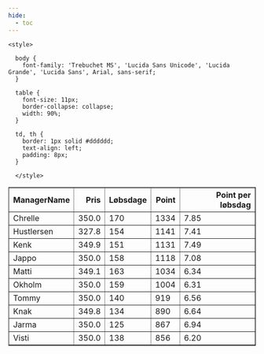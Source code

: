 ```yaml
---
hide:
  - toc
---
```


<!doctype html>
<html lang="en">
  <head>
    <meta charset="UTF-8" />
    <meta name="viewport" content="width=device-width, initial-scale=1.0" />
    <title> C Y K E L V E N N E R </title>

    <style>

      body {
        font-family: 'Trebuchet MS', 'Lucida Sans Unicode', 'Lucida Grande', 'Lucida Sans', Arial, sans-serif;
      }

      table {
        font-size: 11px;
        border-collapse: collapse;
        width: 90%;
      }
      
      td, th {
        border: 1px solid #dddddd;
        text-align: left;
        padding: 8px;
      }
      
      </style>
  </head>
  <body>
  <table border="1" class="dataframe" id="filterabletable">
  <thead>
    <tr style="text-align: right;">
      <th>ManagerName</th>
      <th>Pris</th>
      <th>Løbsdage</th>
      <th>Point</th>
      <th>Point per løbsdag</th>
    </tr>
  </thead>
  <tbody>
    <tr>
      <td>Chrelle</td>
      <td>350.0</td>
      <td>170</td>
      <td>1334</td>
      <td>7.85</td>
    </tr>
    <tr>
      <td>Hustlersen</td>
      <td>327.8</td>
      <td>154</td>
      <td>1141</td>
      <td>7.41</td>
    </tr>
    <tr>
      <td>Kenk</td>
      <td>349.9</td>
      <td>151</td>
      <td>1131</td>
      <td>7.49</td>
    </tr>
    <tr>
      <td>Jappo</td>
      <td>350.0</td>
      <td>158</td>
      <td>1118</td>
      <td>7.08</td>
    </tr>
    <tr>
      <td>Matti</td>
      <td>349.1</td>
      <td>163</td>
      <td>1034</td>
      <td>6.34</td>
    </tr>
    <tr>
      <td>Okholm</td>
      <td>350.0</td>
      <td>159</td>
      <td>1004</td>
      <td>6.31</td>
    </tr>
    <tr>
      <td>Tommy</td>
      <td>350.0</td>
      <td>140</td>
      <td>919</td>
      <td>6.56</td>
    </tr>
    <tr>
      <td>Knak</td>
      <td>349.8</td>
      <td>134</td>
      <td>890</td>
      <td>6.64</td>
    </tr>
    <tr>
      <td>Jarma</td>
      <td>350.0</td>
      <td>125</td>
      <td>867</td>
      <td>6.94</td>
    </tr>
    <tr>
      <td>Visti</td>
      <td>350.0</td>
      <td>138</td>
      <td>856</td>
      <td>6.20</td>
    </tr>
  </tbody>
</table>
<script src="../js/tablefilter/tablefilter.js"></script>

  <script data-config>
    var tfConfig = {
      base_path: '../js/tablefilter/',
      alternate_rows: true,
      btn_reset: {
          text: 'Nulstil'
      },
      auto_filter: {
        delay: 1100 //milliseconds
      },
 
      loader: true,
      no_results_message: true,  

      // columns data types
      col_types: [
          'string',
          { type: 'formatted-number', decimal: '.', thousands: ',' },
          'number',
          'number',
          { type: 'formatted-number', decimal: '.', thousands: ',' },
      ],

      // Sort extension: in this example the column data types are provided by the
      // 'col_types' property. The sort extension also has a 'types' property
      // defining the columns data type for column sorting. If the 'types'
      // property is not defined, the sorting extension will fallback to
      // the 'col_types' definitions.
      extensions: [{ name: 'sort' }]
  };

  var tf = new TableFilter('filterabletable', tfConfig);
  tf.init();
</script>
    
  </body>
</html>
